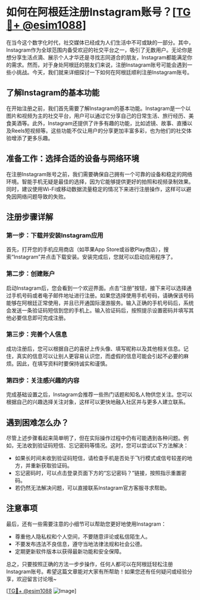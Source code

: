 # 如何在阿根廷注册Instagram账号？[[TG💪+ @esim1088](https://t.me/s/esim1088)]

在当今这个数字化时代，社交媒体已经成为人们生活中不可或缺的一部分。其中，Instagram作为全球范围内备受欢迎的社交平台之一，吸引了无数用户。无论你是想分享生活点滴、展示个人才华还是寻找志同道合的朋友，Instagram都能满足你的需求。然而，对于身处阿根廷的朋友们来说，注册Instagram账号可能会遇到一些小挑战。今天，我们就来详细探讨一下如何在阿根廷顺利注册Instagram账号。

## 了解Instagram的基本功能

在开始注册之前，我们首先需要了解Instagram的基本功能。Instagram是一个以图片和视频为主的社交平台，用户可以通过它分享自己的日常生活、旅行经历、美食美酒等。此外，Instagram还提供了许多有趣的功能，比如滤镜、故事、直播以及Reels短视频等。这些功能不仅让用户的分享更加丰富多彩，也为他们的社交体验增添了更多乐趣。

## 准备工作：选择合适的设备与网络环境

在注册Instagram账号之前，我们需要确保自己拥有一个可靠的设备和稳定的网络环境。智能手机无疑是最佳的选择，因为它能够提供更好的拍照和视频录制效果。同时，建议使用Wi-Fi或移动数据流量稳定的情况下来进行注册操作，这样可以避免因网络问题导致的失败。

## 注册步骤详解

### 第一步：下载并安装Instagram应用

首先，打开您的手机应用商店（如苹果App Store或谷歌Play商店），搜索“Instagram”并点击下载安装。安装完成后，您就可以启动应用程序了。

### 第二步：创建账户

启动Instagram后，您会看到一个欢迎界面。点击“注册”按钮，接下来可以选择通过手机号码或者电子邮件地址进行注册。如果您选择使用手机号码，请确保该号码能够在阿根廷正常使用，并且已开通国际漫游服务。输入正确的手机号码后，系统会发送一条验证码短信到您的手机上。输入验证码后，按照提示设置密码并填写其他必要信息即可完成注册。

### 第三步：完善个人信息

成功注册后，您可以根据自己的喜好上传头像、填写昵称以及其他相关信息。记住，真实的信息可以让别人更容易认识您，而虚假的信息可能会引起不必要的麻烦。因此，在填写资料时要保持诚实和谨慎。

### 第四步：关注感兴趣的内容

完成基础设置之后，Instagram会推荐一些热门话题和知名人物供您关注。您可以根据自己的兴趣选择关注对象，这样可以更快地融入社区并与更多人建立联系。

## 遇到困难怎么办？

尽管上述步骤看起来简单明了，但在实际操作过程中仍有可能遇到各种问题。例如，无法收到验证码短信、忘记密码等情况。这时，您可以尝试以下方法解决：

- 如果长时间未收到验证码短信，请检查手机是否处于飞行模式或信号较差的地方，并重新获取验证码。
- 忘记密码时，可以点击登录页面下方的“忘记密码？”链接，按照指示重置密码。
- 若仍然无法解决问题，可以直接联系Instagram官方客服寻求帮助。

## 注意事项

最后，还有一些需要注意的小细节可以帮助您更好地使用Instagram：

- 尊重他人隐私权和个人空间，不要随意评论或私信陌生人。
- 不要发布违法不良信息，遵守当地法律法规和社会公德。
- 定期更新软件版本以获得最新功能和安全保障。

总之，只要按照正确的方法一步步操作，任何人都可以在阿根廷轻松注册Instagram账号。希望这篇文章能对大家有所帮助！如果您还有任何疑问或经验分享，欢迎留言讨论哦~

[[TG💪+ @esim1088](https://t.me/s/esim1088) ![Image](https://i.postimg.cc/4NQfJmqS/Snipaste-2025-05-13-00-14-12.png)]